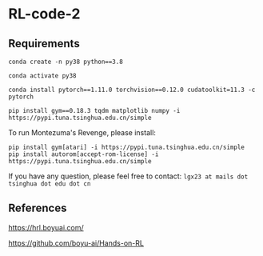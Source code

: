 # RL-code-2

## Requirements

```
conda create -n py38 python==3.8

conda activate py38

conda install pytorch==1.11.0 torchvision==0.12.0 cudatoolkit=11.3 -c pytorch

pip install gym==0.18.3 tqdm matplotlib numpy -i https://pypi.tuna.tsinghua.edu.cn/simple
```

To run Montezuma's Revenge, please install:

```
pip install gym[atari] -i https://pypi.tuna.tsinghua.edu.cn/simple
pip install autorom[accept-rom-license] -i https://pypi.tuna.tsinghua.edu.cn/simple
```

If you have any question, please feel free to contact: ``lgx23 at mails dot tsinghua dot edu dot cn``

## References
https://hrl.boyuai.com/

https://github.com/boyu-ai/Hands-on-RL